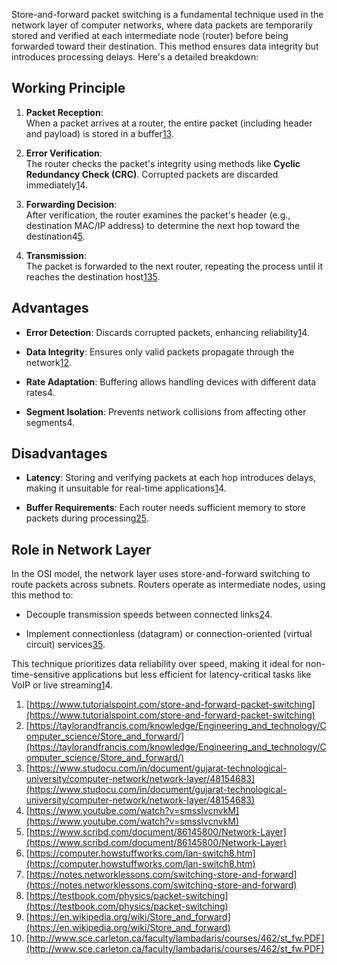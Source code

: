 Store-and-forward packet switching is a fundamental technique used in the network layer of computer networks, where data packets are temporarily stored and verified at each intermediate node (router) before being forwarded toward their destination. This method ensures data integrity but introduces processing delays. Here's a detailed breakdown:

## Working Principle

1. **Packet Reception**:  
    When a packet arrives at a router, the entire packet (including header and payload) is stored in a buffer[1](https://www.tutorialspoint.com/store-and-forward-packet-switching)[3](https://www.studocu.com/in/document/gujarat-technological-university/computer-network/network-layer/48154683).
    
2. **Error Verification**:  
    The router checks the packet's integrity using methods like **Cyclic Redundancy Check (CRC)**. Corrupted packets are discarded immediately[1](https://www.tutorialspoint.com/store-and-forward-packet-switching)4.
    
3. **Forwarding Decision**:  
    After verification, the router examines the packet's header (e.g., destination MAC/IP address) to determine the next hop toward the destination4[5](https://www.scribd.com/document/86145800/Network-Layer).
    
4. **Transmission**:  
    The packet is forwarded to the next router, repeating the process until it reaches the destination host[1](https://www.tutorialspoint.com/store-and-forward-packet-switching)[3](https://www.studocu.com/in/document/gujarat-technological-university/computer-network/network-layer/48154683)[5](https://www.scribd.com/document/86145800/Network-Layer).
    

## Advantages

- **Error Detection**: Discards corrupted packets, enhancing reliability[1](https://www.tutorialspoint.com/store-and-forward-packet-switching)4.
    
- **Data Integrity**: Ensures only valid packets propagate through the network[1](https://www.tutorialspoint.com/store-and-forward-packet-switching)[2](https://taylorandfrancis.com/knowledge/Engineering_and_technology/Computer_science/Store_and_forward/).
    
- **Rate Adaptation**: Buffering allows handling devices with different data rates4.
    
- **Segment Isolation**: Prevents network collisions from affecting other segments4.
    

## Disadvantages

- **Latency**: Storing and verifying packets at each hop introduces delays, making it unsuitable for real-time applications[1](https://www.tutorialspoint.com/store-and-forward-packet-switching)4.
    
- **Buffer Requirements**: Each router needs sufficient memory to store packets during processing[2](https://taylorandfrancis.com/knowledge/Engineering_and_technology/Computer_science/Store_and_forward/)[5](https://www.scribd.com/document/86145800/Network-Layer).
    

## Role in Network Layer

In the OSI model, the network layer uses store-and-forward switching to route packets across subnets. Routers operate as intermediate nodes, using this method to:

- Decouple transmission speeds between connected links[2](https://taylorandfrancis.com/knowledge/Engineering_and_technology/Computer_science/Store_and_forward/)4.
    
- Implement connectionless (datagram) or connection-oriented (virtual circuit) services[3](https://www.studocu.com/in/document/gujarat-technological-university/computer-network/network-layer/48154683)[5](https://www.scribd.com/document/86145800/Network-Layer).
    

This technique prioritizes data reliability over speed, making it ideal for non-time-sensitive applications but less efficient for latency-critical tasks like VoIP or live streaming[1](https://www.tutorialspoint.com/store-and-forward-packet-switching)4.

1. [https://www.tutorialspoint.com/store-and-forward-packet-switching](https://www.tutorialspoint.com/store-and-forward-packet-switching)
2. [https://taylorandfrancis.com/knowledge/Engineering_and_technology/Computer_science/Store_and_forward/](https://taylorandfrancis.com/knowledge/Engineering_and_technology/Computer_science/Store_and_forward/)
3. [https://www.studocu.com/in/document/gujarat-technological-university/computer-network/network-layer/48154683](https://www.studocu.com/in/document/gujarat-technological-university/computer-network/network-layer/48154683)
4. [https://www.youtube.com/watch?v=smsslvcnvkM](https://www.youtube.com/watch?v=smsslvcnvkM)
5. [https://www.scribd.com/document/86145800/Network-Layer](https://www.scribd.com/document/86145800/Network-Layer)
6. [https://computer.howstuffworks.com/lan-switch8.htm](https://computer.howstuffworks.com/lan-switch8.htm)
7. [https://notes.networklessons.com/switching-store-and-forward](https://notes.networklessons.com/switching-store-and-forward)
8. [https://testbook.com/physics/packet-switching](https://testbook.com/physics/packet-switching)
9. [https://en.wikipedia.org/wiki/Store_and_forward](https://en.wikipedia.org/wiki/Store_and_forward)
10. [http://www.sce.carleton.ca/faculty/lambadaris/courses/462/st_fw.PDF](http://www.sce.carleton.ca/faculty/lambadaris/courses/462/st_fw.PDF)